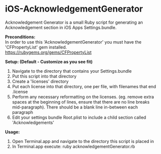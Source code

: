 iOS-AcknowledgementGenerator
============================

Acknowledgement Generator is a small Ruby script for generating an Acknowledgement section in iOS Apps Settings.bundle.

**Preconditions:**  
In order to use this 'AcknowledgementGenerator' you must have the 'CFPropertyList' gem installed.  
https://rubygems.org/gems/CFPropertyList

**Setup: (Default - Customize as you see fit)**  
1. Navigate to the directory that contains your Settings.bundle  
2. Put this script into that directory  
3. Create a 'licenses' directory  
4. Put each license into that directory, one per file, with filenames that end .license  
5. Perform any necessary reformatting on the licenses. (eg. remove extra spaces at the beginning of lines, ensure that there are no line breaks mid-paragraph). There should be a blank line in-between each paragraph  
6. Edit your settings bundle Root.plist to include a child section called 'Acknowledgements'  

**Usage:**  
1. Open Terminal.app and navigate to the directory this script is placed in  
2. In Terminal.app execute: ruby acknowledgementGenerator.rb  
